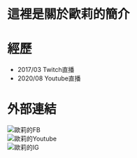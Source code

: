 這裡是關於歐莉的簡介
===
經歷
===
* 2017/03 Twitch直播  
* 2020/08 Youtube直播  

外部連結
===
![歐莉的FB](https://www.facebook.com/MissOliviaBaby)  
![歐莉的Youtube](https://www.youtube.com/c/%E6%AD%90%E8%8E%89%C3%98Z)  
![歐莉的IG](https://www.instagram.com/oliviababy.411)  